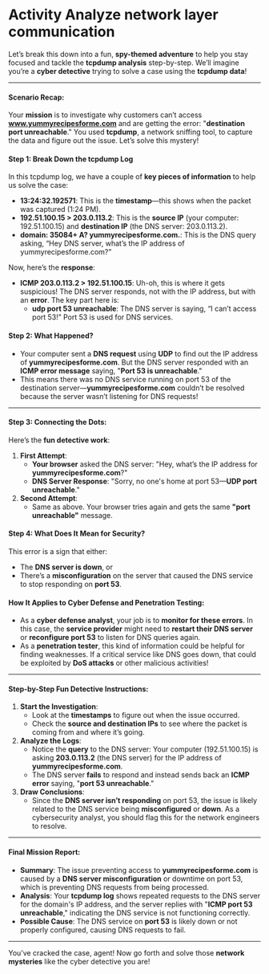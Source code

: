 # Activity Analyze network layer communication

Let’s break this down into a fun, **spy-themed adventure** to help you stay focused and tackle the **tcpdump analysis** step-by-step. We’ll imagine you’re a **cyber detective** trying to solve a case using the **tcpdump data**!

***

#### **Scenario Recap:**

Your **mission** is to investigate why customers can’t access **www.yummyrecipesforme.com** and are getting the error: "**destination port unreachable**." You used **tcpdump**, a network sniffing tool, to capture the data and figure out the issue. Let’s solve this mystery!

#### **Step 1: Break Down the tcpdump Log**

In this tcpdump log, we have a couple of **key pieces of information** to help us solve the case:

* **13:24:32.192571**: This is the **timestamp**—this shows when the packet was captured (1:24 PM).
* **192.51.100.15 > 203.0.113.2**: This is the **source IP** (your computer: 192.51.100.15) and **destination IP** (the DNS server: 203.0.113.2).
* **domain: 35084+ A? yummyrecipesforme.com.**: This is the DNS query asking, “Hey DNS server, what’s the IP address of yummyrecipesforme.com?”

Now, here’s the **response**:

* **ICMP 203.0.113.2 > 192.51.100.15**: Uh-oh, this is where it gets suspicious! The DNS server responds, not with the IP address, but with an **error**. The key part here is:
  * **udp port 53 unreachable**: The DNS server is saying, “I can’t access port 53!” Port 53 is used for DNS services.

#### **Step 2: What Happened?**

* Your computer sent a **DNS request** using **UDP** to find out the IP address of **yummyrecipesforme.com**. But the DNS server responded with an **ICMP error message** saying, "**Port 53 is unreachable**."
* This means there was no DNS service running on port 53 of the destination server—**yummyrecipesforme.com** couldn’t be resolved because the server wasn’t listening for DNS requests!

***

#### **Step 3: Connecting the Dots:**

Here’s the **fun detective work**:

1. **First Attempt**:
   * **Your browser** asked the DNS server: "Hey, what’s the IP address for **yummyrecipesforme.com**?"
   * **DNS Server Response**: "Sorry, no one's home at port 53—**UDP port unreachable**."
2. **Second Attempt**:
   * Same as above. Your browser tries again and gets the same **"port unreachable"** message.

#### **Step 4: What Does It Mean for Security?**

This error is a sign that either:

* The **DNS server is down**, or
* There’s a **misconfiguration** on the server that caused the DNS service to stop responding on **port 53**.

#### **How It Applies to Cyber Defense and Penetration Testing:**

* As a **cyber defense analyst**, your job is to **monitor for these errors**. In this case, the **service provider** might need to **restart their DNS server** or **reconfigure port 53** to listen for DNS queries again.
* As a **penetration tester**, this kind of information could be helpful for finding weaknesses. If a critical service like DNS goes down, that could be exploited by **DoS attacks** or other malicious activities!

***

#### **Step-by-Step Fun Detective Instructions:**

1. **Start the Investigation**:
   * Look at the **timestamps** to figure out when the issue occurred.
   * Check the **source and destination IPs** to see where the packet is coming from and where it’s going.
2. **Analyze the Logs**:
   * Notice the **query** to the DNS server: Your computer (192.51.100.15) is asking **203.0.113.2** (the DNS server) for the IP address of **yummyrecipesforme.com**.
   * The DNS server **fails** to respond and instead sends back an **ICMP error** saying, "**port 53 unreachable**."
3. **Draw Conclusions**:
   * Since the **DNS server isn’t responding** on port 53, the issue is likely related to the DNS service being **misconfigured** or **down**. As a cybersecurity analyst, you should flag this for the network engineers to resolve.

***

#### **Final Mission Report**:

* **Summary**: The issue preventing access to **yummyrecipesforme.com** is caused by a **DNS server misconfiguration** or downtime on port 53, which is preventing DNS requests from being processed.
* **Analysis**: Your **tcpdump log** shows repeated requests to the DNS server for the domain's IP address, and the server replies with "**ICMP port 53 unreachable**," indicating the DNS service is not functioning correctly.
* **Possible Cause**: The DNS service on **port 53** is likely down or not properly configured, causing DNS requests to fail.

***

You’ve cracked the case, agent! Now go forth and solve those **network mysteries** like the cyber detective you are!
